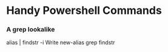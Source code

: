 # Handy Powershell Commands

### A grep lookalike

alias | findstr -i Write
new-alias grep findstr

